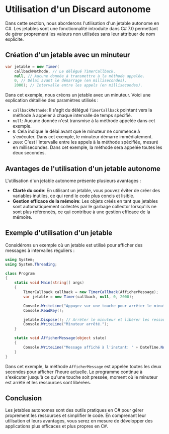 # Utilisation d'un Discard autonome

Dans cette section, nous aborderons l'utilisation d'un jetable autonome en C#. Les jetables sont une fonctionnalité introduite dans C# 7.0 permettant de gérer proprement les valeurs non utilisées sans leur attribuer de nom explicite.

## Création d'un jetable avec un minuteur

```csharp
var jetable = new Timer(
    callbackMethode, // Le délégué TimerCallback.
    null, // Aucune donnée à transmettre à la méthode appelée.
    0, // Délai avant le démarrage (en millisecondes).
    2000); // Intervalle entre les appels (en millisecondes).
```

Dans cet exemple, nous créons un jetable avec un minuteur. Voici une explication détaillée des paramètres utilisés :

- `callbackMethode`: Il s'agit du délégué `TimerCallback` pointant vers la méthode à appeler à chaque intervalle de temps spécifié.
- `null`: Aucune donnée n'est transmise à la méthode appelée dans cet exemple.
- `0`: Cela indique le délai avant que le minuteur ne commence à s'exécuter. Dans cet exemple, le minuteur démarre immédiatement.
- `2000`: C'est l'intervalle entre les appels à la méthode spécifiée, mesuré en millisecondes. Dans cet exemple, la méthode sera appelée toutes les deux secondes.

## Avantages de l'utilisation d'un jetable autonome

L'utilisation d'un jetable autonome présente plusieurs avantages :
- **Clarté du code**: En utilisant un jetable, vous pouvez éviter de créer des variables inutiles, ce qui rend le code plus concis et lisible.
- **Gestion efficace de la mémoire**: Les objets créés en tant que jetables sont automatiquement collectés par le garbage collector lorsqu'ils ne sont plus référencés, ce qui contribue à une gestion efficace de la mémoire.

## Exemple d'utilisation d'un jetable

Considérons un exemple où un jetable est utilisé pour afficher des messages à intervalles réguliers :

```csharp
using System;
using System.Threading;

class Program
{
    static void Main(string[] args)
    {
        TimerCallback callback = new TimerCallback(AfficherMessage);
        var jetable = new Timer(callback, null, 0, 2000);

        Console.WriteLine("Appuyez sur une touche pour arrêter le minuteur...");
        Console.ReadKey();

        jetable.Dispose(); // Arrêter le minuteur et libérer les ressources
        Console.WriteLine("Minuteur arrêté.");
    }

    static void AfficherMessage(object state)
    {
        Console.WriteLine("Message affiché à l'instant: " + DateTime.Now);
    }
}
```

Dans cet exemple, la méthode `AfficherMessage` est appelée toutes les deux secondes pour afficher l'heure actuelle. Le programme continue à s'exécuter jusqu'à ce qu'une touche soit pressée, moment où le minuteur est arrêté et les ressources sont libérées.

## Conclusion

Les jetables autonomes sont des outils pratiques en C# pour gérer proprement les ressources et simplifier le code. En comprenant leur utilisation et leurs avantages, vous serez en mesure de développer des applications plus efficaces et plus propres en C#.